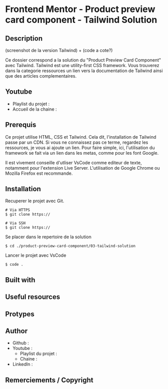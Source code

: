 # Frontend Mentor - Product preview card component - Tailwind Solution

## Description

(screenshot de la version Tailwind) + (code a cote?)

Ce dossier correspond a la solution du "Product Preview Card Component" avec
Tailwind. Tailwind est une utility-first CSS framework. Vous trouverez dans la
categorie ressources un lien vers la documentation de Tailwind ainsi que des
articles complementaires.


## Youtube

- Playlist du projet :
- Accueil de la chaine :


## Prerequis

Ce projet utilise HTML, CSS et Tailwind. Cela dit, l'installation de Tailwind
passe par un CDN. Si vous ne connaissez pas ce terme, regardez les ressources,
je vous ai ajoute un lien. Pour faire simple, ici, l'utilisation du framework
se fait via un lien dans les metas, comme pour les font Google.

Il est vivement conseille d'utliser VsCode comme editeur de texte,
notamment pour l'extension Live Server. L'utilisation de Google Chrome ou Mozilla Firefox
est recommande.


## Installation

Recuperer le projet avec Git.

```
# Via HTTPS
$ git clone https://

# Via SSH
$ git clone https://
```

Se placer dans le repertoire de la solution
```
$ cd ./product-preview-card-component/03-tailwind-solution
```

Lancer le projet avec VsCode
```
$ code .
```

## Built with

## Useful resources

## Protypes

## Author

- Github :
- Youtube :
  - Playlist du projet :
  - Chaine : 
- LinkedIn :

## Remerciements / Copyright

